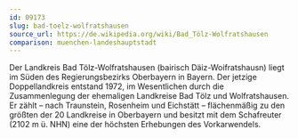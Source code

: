 ```yaml
---
id: 09173
slug: bad-toelz-wolfratshausen
source_url: https://de.wikipedia.org/wiki/Bad_Tölz-Wolfratshausen
comparison: muenchen-landeshauptstadt
---
```


Der Landkreis Bad Tölz-Wolfratshausen (bairisch Däiz-Woifratshausn) liegt im Süden des Regierungsbezirks Oberbayern in Bayern. Der jetzige Doppellandkreis entstand 1972, im Wesentlichen durch die Zusammenlegung der ehemaligen Landkreise Bad Tölz und Wolfratshausen. Er zählt – nach Traunstein, Rosenheim und Eichstätt – flächenmäßig zu den größten der 20 Landkreise in Oberbayern und besitzt mit dem Schafreuter (2102 m ü. NHN) eine der höchsten Erhebungen des Vorkarwendels.
